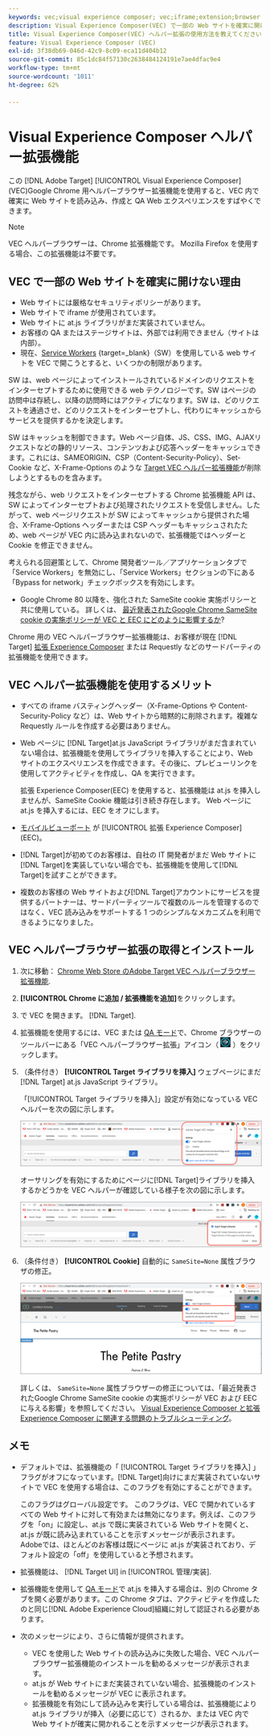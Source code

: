 ```yaml
---
keywords: vec;visual experience composer; vec;iframe;extension;browser
description: Visual Experience Composer(VEC) で一部の Web サイトを確実に開けない可能性がある理由を発見します。 VEC ヘルパーブラウザー拡張機能を使用すると、VEC 内で確実に Web サイトを読み込むことができます。
title: Visual Experience Composer(VEC) ヘルパー拡張の使用方法を教えてください。
feature: Visual Experience Composer (VEC)
exl-id: 3f38db69-046d-42c9-8c09-eca11d404b12
source-git-commit: 85c1dc84f57130c2638484124191e7ae4dfac9e4
workflow-type: tm+mt
source-wordcount: '1011'
ht-degree: 62%

---
```


# Visual Experience Composer ヘルパー拡張機能

この [!DNL Adobe Target] [!UICONTROL Visual Experience Composer] (VEC)Google Chrome 用ヘルパーブラウザー拡張機能を使用すると、VEC 内で確実に Web サイトを読み込み、作成と QA Web エクスペリエンスをすばやくできます。

>[!NOTE]
>
>VEC ヘルパーブラウザーは、Chrome 拡張機能です。 Mozilla Firefox を使用する場合、この拡張機能は不要です。

## VEC で一部の Web サイトを確実に開けない理由

* Web サイトには厳格なセキュリティポリシーがあります。
* Web サイトで iframe が使用されています。
* Web サイトに at.js ライブラリがまだ実装されていません。
* お客様の QA またはステージサイトは、外部では利用できません（サイトは内部）。
* 現在、[Service Workers](https://developer.mozilla.org/ja-JP/docs/Web/API/Service_Worker_API) {target=_blank}（SW）を使用している web サイトを VEC で開こうとすると、いくつかの制限があります。

SW は、web ページによってインストールされているドメインのリクエストをインターセプトするために使用できる web テクノロジーです。SW はページの訪問中は存続し、以降の訪問時にはアクティブになります。SW は、どのリクエストを通過させ、どのリクエストをインターセプトし、代わりにキャッシュからサービスを提供するかを決定します。

SW はキャッシュを制御できます。Web ページ自体、JS、CSS、IMG、AJAXリクエストなどの静的リソース、コンテンツおよび応答ヘッダーをキャッシュできます。これには、SAMEORIGIN、CSP（Content-Security-Policy）、Set-Cookie など、X-Frame-Options のような [Target VEC ヘルパー拡張機能](/help/main/c-experiences/c-visual-experience-composer/r-troubleshoot-composer/vec-helper-browser-extension.md)が削除しようとするものを含みます。

残念ながら、web リクエストをインターセプトする Chrome 拡張機能 API は、SW によってインターセプトおよび処理されたリクエストを受信しません。したがって、web ページリクエストが SW によってキャッシュから提供された場合、X-Frame-Options ヘッダーまたは CSP ヘッダーもキャッシュされたため、web ページが VEC 内に読み込まれないので、拡張機能ではヘッダーと Cookie を修正できません。

考えられる回避策として、Chrome 開発者ツール／アプリケーションタブで「Service Workers」を無効にし、「Service Workers」セクションの下にある「Bypass for network」チェックボックスを有効にします。

* Google Chrome 80 以降を、強化された SameSite cookie 実施ポリシーと共に使用している。 詳しくは、 [最近発表されたGoogle Chrome SameSite cookie の実施ポリシーが VEC と EEC にどのように影響するか](/help/main/c-experiences/c-visual-experience-composer/r-troubleshoot-composer/issues-related-to-the-visual-experience-composer-vec-and-enhanced-experience-composer-eec.md#samesite)?

Chrome 用の VEC ヘルパーブラウザー拡張機能は、お客様が現在 [!DNL Target] [拡張 Experience Composer](/help/main/administrating-target/visual-experience-composer-set-up.md#eec) または Requestly などのサードパーティの拡張機能を使用できます。

## VEC ヘルパー拡張機能を使用するメリット

* すべての iframe バスティングヘッダー（X-Frame-Options や Content-Security-Policy など）は、Web サイトから暗黙的に削除されます。複雑な Requestly ルールを作成する必要はありません。
* Web ページに [!DNL Target]at.js JavaScript ライブラリがまだ含まれていない場合は、拡張機能を使用してライブラリを挿入することにより、Web サイトのエクスペリエンスを作成できます。その後に、プレビューリンクを使用してアクティビティを作成し、QA を実行できます。

   拡張 Experience Composer(EEC) を使用すると、拡張機能は at.js を挿入しませんが、SameSite Cookie 機能は引き続き存在します。 Web ページに at.js を挿入するには、EEC をオフにします。

* [モバイルビューポート](/help/main/c-experiences/c-visual-experience-composer/mobile-viewports.md) が [!UICONTROL 拡張 Experience Composer] (EEC)。
* [!DNL Target]が初めてのお客様は、自社の IT 開発者がまだ Web サイトに[!DNL Target]を実装していない場合でも、拡張機能を使用して[!DNL Target]を試すことができます。
* 複数のお客様の Web サイトおよび[!DNL Target]アカウントにサービスを提供するパートナーは、サードパーティツールで複数のルールを管理するのではなく、VEC 読み込みをサポートする 1 つのシンプルなメカニズムを利用できるようになりました。

## VEC ヘルパーブラウザー拡張の取得とインストール

1. 次に移動： [Chrome Web Store のAdobe Target VEC ヘルパーブラウザー拡張機能](https://chrome.google.com/webstore/detail/adobe-target-vec-helper/ggjpideecfnbipkacplkhhaflkdjagak).
1. **[!UICONTROL Chrome に追加 / 拡張機能を追加]**&#x200B;をクリックします。
1. で VEC を開きます。 [!DNL Target].
1. 拡張機能を使用するには、VEC または [QA モード](/help/main/c-activities/c-activity-qa/activity-qa.md)で、Chrome ブラウザーのツールバーにある「VEC ヘルパーブラウザー拡張」アイコン（ ![「VEC ヘルパー」アイコン](/help/main/c-experiences/c-visual-experience-composer/r-troubleshoot-composer/assets/vec-help-extension.png) ）をクリックします。
1. （条件付き） **[!UICONTROL Target ライブラリを挿入]** ウェブページにまだ [!DNL Target] at.js JavaScript ライブラリ。

   「[!UICONTROL Target ライブラリを挿入]」設定が有効になっている VEC ヘルパーを次の図に示します。

   ![VEC ヘルパー 1](/help/main/c-experiences/c-visual-experience-composer/r-troubleshoot-composer/assets/vec-help-extension-1.png)

   オーサリングを有効にするためにページに[!DNL Target]ライブラリを挿入するかどうかを VEC ヘルパーが確認している様子を次の図に示します。

   ![VEC ヘルパー 2](/help/main/c-experiences/c-visual-experience-composer/r-troubleshoot-composer/assets/vec-helper.png)

1. （条件付き） **[!UICONTROL Cookie]** 自動的に `SameSite=None` 属性ブラウザの修正。

   ![VEC ヘルパー拡張機能での cookie の切り替え](/help/main/c-experiences/c-visual-experience-composer/r-troubleshoot-composer/assets/cookies-vec-helper.png)

   詳しくは、 `SameSite=None` 属性ブラウザーの修正については、「最近発表されたGoogle Chrome SameSite cookie の実施ポリシーが VEC および EEC に与える影響」を参照してください。 [Visual Experience Composer と拡張 Experience Composer に関連する問題のトラブルシューティング](/help/main/c-experiences/c-visual-experience-composer/r-troubleshoot-composer/issues-related-to-the-visual-experience-composer-vec-and-enhanced-experience-composer-eec.md#samesite)。

## メモ

* デフォルトでは、拡張機能の「 [!UICONTROL Target ライブラリを挿入] 」フラグがオフになっています。[!DNL Target]向けにまだ実装されていないサイトで VEC を使用する場合は、このフラグを有効にすることができます。

   このフラグはグローバル設定です。 このフラグは、VEC で開かれているすべての Web サイトに対して有効または無効になります。例えば、このフラグを「on」に設定し、at.js で既に実装されている Web サイトを開くと、at.js が既に読み込まれていることを示すメッセージが表示されます。 Adobeでは、ほとんどのお客様は既にページに at.js が実装されており、デフォルト設定の「off」を使用していると予想されます。

* 拡張機能は、 [!DNL Target UI] in [!UICONTROL 管理/実装].
* 拡張機能を使用して [QA モード](/help/main/c-activities/c-activity-qa/activity-qa.md)で at.js を挿入する場合は、別の Chrome タブを開く必要があります。この Chrome タブは、アクティビティを作成したのと同じ[!DNL Adobe Experience Cloud]組織に対して認証される必要があります。
* 次のメッセージにより、さらに情報が提供されます。

   * VEC を使用した Web サイトの読み込みに失敗した場合、VEC ヘルパーブラウザー拡張機能のインストールを勧めるメッセージが表示されます。
   * at.js が Web サイトにまだ実装されていない場合、拡張機能のインストールを勧めるメッセージが VEC に表示されます。
   * 拡張機能を有効にして読み込みを実行している場合は、拡張機能により at.js ライブラリが挿入（必要に応じて）されるか、または VEC 内で Web サイトが確実に開かれることを示すメッセージが表示されます。
